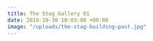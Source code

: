 ```yaml
---
title: The Stag Gallery 01
date: 2019-10-30 10:03:00 +00:00
image: "/uploads/the-stag-building-past.jpg"
---
```


